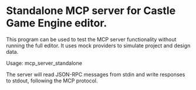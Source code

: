 # Standalone MCP server for Castle Game Engine editor.

This program can be used to test the MCP server functionality
without running the full editor. It uses mock providers to
simulate project and design data.

Usage:
  mcp_server_standalone

The server will read JSON-RPC messages from stdin and write
responses to stdout, following the MCP protocol.
